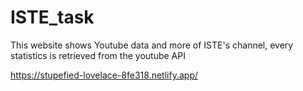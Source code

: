 # ISTE_task

This website shows Youtube data and more of ISTE's channel, every statistics is retrieved from the youtube API

https://stupefied-lovelace-8fe318.netlify.app/
